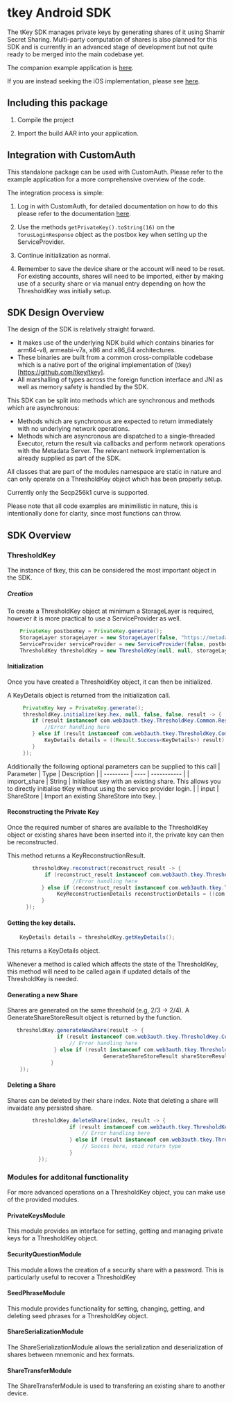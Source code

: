 # tkey Android SDK

The tKey SDK manages private keys by generating shares of it using Shamir Secret Sharing. Multi-party computation of shares is also planned for this SDK and is currently in an advanced stage of development but not quite ready to be merged into the main codebase yet.

The companion example application is [here](https://github.com/torusresearch/tkey-rust-android-example/).

If you are instead seeking the iOS implementation, please see [here](https://github.com/torusresearch/tkey-rust-ios/).

## Including this package

1. Compile the project 

2. Import the build AAR into your application.


## Integration with CustomAuth

This standalone package can be used with CustomAuth. Please refer to the example application for a more comprehensive overview of the code.

The integration process is simple:
1. Log in with CustomAuth, for detailed documentation on how to do this please refer to the documentation [here](https://github.com/torusresearch/customauth-android-sdk).

2. Use the methods `getPrivateKey().toString(16)` on the `TorusLoginResponse` object as the postbox key when setting up the ServiceProvider.

3. Continue initialization as normal.

4. Remember to save the device share or the account will need to be reset. For existing accounts, shares will need to be imported, either by making use of a security share or via manual entry depending on how the ThresholdKey was initially setup.

## SDK Design Overview

The design of the SDK is relatively straight forward. 

* It makes use of the underlying NDK build which contains binaries for arm64-v8, armeabi-v7a, x86 and x86_64 architectures. 
* These binaries are built from a common cross-compilable codebase which is a native port of the original implementation of (tkey)[https://github.com/tkey/tkey]. 
* All marshalling of types across the foreign function interface and JNI as well as memory safety is handled by the SDK.

This SDK can be split into methods which are synchronous and methods which are asynchronous:
* Methods which are synchronous are expected to return immediately with no underlying network operations.
* Methods which are asyncronous are dispatched to a single-threaded Executor, return the result via callbacks and perform network operations with the Metadata Server. The relevant network implementation is already supplied as part of the SDK.

All classes that are part of the modules namespace are static in nature and can only operate on a ThresholdKey object which has been properly setup.

Currently only the Secp256k1 curve is supported.

Please note that all code examples are minimilistic in nature, this is intentionally done for clarity, since most functions can throw.

## SDK Overview

### ThresholdKey

The instance of tkey, this can be considered the most important object in the SDK. 

##### Creation

To create a ThresholdKey object at minimum a StorageLayer is required, however it is more practical to use a ServiceProvider as well.

```java
	PrivateKey postboxKey = PrivateKey.generate();
    StorageLayer storageLayer = new StorageLayer(false, "https://metadata.tor.us", 2);
    ServiceProvider serviceProvider = new ServiceProvider(false, postboxKey.hex);
    ThresholdKey thresholdKey = new ThresholdKey(null, null, storageLayer, serviceProvider, null, null, false, false);
```

#### Initialization

Once you have created a ThresholdKey object, it can then be initialized.

A KeyDetails object is returned from the initialization call.

```java
     PrivateKey key = PrivateKey.generate();
     thresholdKey.initialize(key.hex, null, false, false, result -> {
     	if (result instanceof com.web3auth.tkey.ThresholdKey.Common.Result.Error) {
        	//Error handling here
        } else if (result instanceof com.web3auth.tkey.ThresholdKey.Common.Result.Success) {
        	KeyDetails details = ((Result.Success<KeyDetails>) result).data;
        }
     });
```

Additionally the following optional parameters can be supplied to this call
| Parameter | Type | Description |
| --------- | ---- | ----------- |
| import_share | String | Initialise tkey with an existing share. This allows you to directly initialise tKey without using the service provider login. |
| input | ShareStore | Import an existing ShareStore into tkey. | 

#### Reconstructing the Private Key

Once the required number of shares are available to the ThresholdKey object or existing shares have been inserted into it, the private key can then be reconstructed.

This method returns a KeyReconstructionResult.

```java
		thresholdKey.reconstruct(reconstruct_result -> {
        	if (reconstruct_result instanceof com.web3auth.tkey.ThresholdKey.Common.Result.Error) {
                     //Error handling here                  
           } else if (reconstruct_result instanceof com.web3auth.tkey.ThresholdKey.Common.Result.Success) {
           		KeyReconstructionDetails reconstructionDetails = ((com.web3auth.tkey.ThresholdKey.Common.Result.Success<KeyReconstructionDetails>) reconstruct_result).data;
           }
      });                   
```

#### Getting the key details.

```java
    KeyDetails details = thresholdKey.getKeyDetails();
```

This returns a KeyDetails object.

Whenever a method is called which affects the state of the ThresholdKey, this method will need to be called again if updated details of the ThresholdKey is needed.


#### Generating a new Share

Shares are generated on the same threshold (e.g, 2/3 -> 2/4). A GenerateShareStoreResult object is returned by the function. 

```java
   thresholdKey.generateNewShare(result -> {
                if (result instanceof com.web3auth.tkey.ThresholdKey.Common.Result.Error) {
                    // Error handling here
               } else if (result instanceof com.web3auth.tkey.ThresholdKey.Common.Result.Success) {
               	               GenerateShareStoreResult shareStoreResult = ((com.web3auth.tkey.ThresholdKey.Common.Result.Success<GenerateShareStoreResult>) result).data;
              }
    });
```

#### Deleting a Share

Shares can be deleted by their share index. Note that deleting a share will invaidate any persisted share.

```java
		thresholdKey.deleteShare(index, result -> {
                    if (result instanceof com.web3auth.tkey.ThresholdKey.Common.Result.Error) {
                        // Error handling here
                    } else if (result instanceof com.web3auth.tkey.ThresholdKey.Common.Result.Success) {
                    	// Sucess here, void return type
                    }
          });
```

### Modules for additonal functionality

For more advanced operations on a ThresholdKey object, you can make use of the provided modules.

#### PrivateKeysModule

This module provides an interface for setting, getting and managing private keys for a ThresholdKey object.

#### SecurityQuestionModule

This module allows the creation of a security share with a password. This is particularly useful to recover a ThresholdKey 

#### SeedPhraseModule

This module provides functionality for setting, changing, getting, and deleting seed phrases for a ThresholdKey object.

#### ShareSerializationModule

The ShareSerializationModule allows the serialization and deserialization of shares between mnemonic and hex formats.

#### ShareTransferModule

The ShareTransferModule is used to transfering an existing share to another device.
